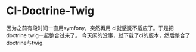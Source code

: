 # CI-Doctrine-Twig

因为之前有段时间一直用symfony，突然再用 ci就感觉不适应了。于是把doctrine twig一起整合过来了。
 今天闲的没事，就下载了ci的版本，然后整合了doctrine与twig.
